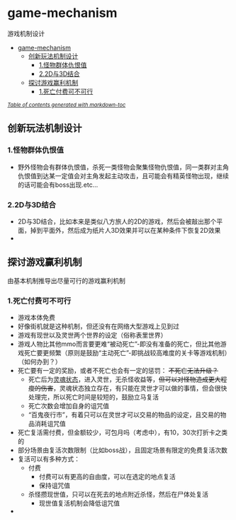 # game-mechanism
游戏机制设计
- [game-mechanism](#game-mechanism)
  * [创新玩法机制设计](#创新玩法机制设计)
    + [1.怪物群体仇恨值](#1怪物群体仇恨值)
    + [2.2D与3D结合](#22D与3D结合)
  * [探讨游戏赢利机制](#探讨游戏赢利机制)
    + [1.死亡付费可不可行](#1死亡付费可不可行)

<small><i><a href='http://ecotrust-canada.github.io/markdown-toc/'>Table of contents generated with markdown-toc</a></i></small>

## 创新玩法机制设计
###  1.怪物群体仇恨值
* 野外怪物会有群体仇恨值，杀死一类怪物会聚集怪物仇恨值，同一类群对主角仇恨值到达某一定值会对主角发起主动攻击，且可能会有精英怪物出现，继续的话可能会有boss出现.etc...
###  2.2D与3D结合
* 2D与3D结合，比如本来是类似八方旅人的2D的游戏，然后会被敲出那个平面，掉到平面外，然后成为纸片人3D效果并可以在某种条件下恢复2D效果
* 

## 探讨游戏赢利机制
由基本机制推导出尽量可行的游戏赢利机制


### 1.死亡付费可不可行
* 游戏本体免费
* 好像街机就是这种机制，但还没有在网络大型游戏上见到过
* 游戏有现世以及灵世两个世界的设定（俗称表里世界）
* 游戏人物比其他mmo而言要更难“被动死亡”-即没有准备的死亡，但比其他游戏死亡要更频繁（原则是鼓励“主动死亡”-即挑战较高难度的关卡等游戏机制）（如何办到？）
* 死亡要有一定的奖励，或者不死亡也会有一定的惩罚：
    ~~不死亡无法升级？~~
    * 死亡后为<u>灵魂状态</u>，进入灵世，无杀怪收益等，~~但可以对怪物造成更大程度的伤害~~，灵魂状态独立存在，有只能在灵世才可以做的事情，但会很快处理完，所以死亡时间是较短的，鼓励立马复活
    * 死亡次数会增加自身的诅咒值
    * “百鬼夜行市”，有着只可以在灵世才可以交易的物品的设定，且交易的物品消耗诅咒值
* 死亡复活需付费，但金额较少，可包月吗（考虑中），有10，30次打折卡之类的
* 部分场景由复活次数限制（比如boss战），且固定场景有限定的免费复活次数
* 复活可以有多种方式：
    * 付费
        * 付费可以有更高的自由度，可以在选定的地点复活
        * 保持诅咒值
    * 杀怪攒现世值，只可以在死去的地点附近杀怪，然后在尸体处复活
        * 现世值复活机制会降低诅咒值
* 
